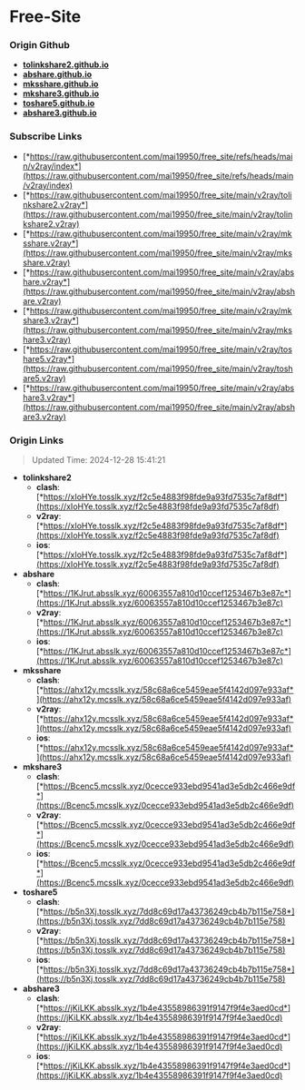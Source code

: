 # Free-Site

### Origin Github

- [**tolinkshare2.github.io**](https://github.com/tolinkshare2/tolinkshare2.github.io)
- [**abshare.github.io**](https://github.com/abshare/abshare.github.io)
- [**mksshare.github.io**](https://github.com/mksshare/mksshare.github.io)
- [**mkshare3.github.io**](https://github.com/mkshare3/mkshare3.github.io)
- [**toshare5.github.io**](https://github.com/toshare5/toshare5.github.io)
- [**abshare3.github.io**](https://github.com/abshare3/abshare3.github.io)

### Subscribe Links

- [*https://raw.githubusercontent.com/mai19950/free_site/refs/heads/main/v2ray/index*](https://raw.githubusercontent.com/mai19950/free_site/refs/heads/main/v2ray/index)
- [*https://raw.githubusercontent.com/mai19950/free_site/main/v2ray/tolinkshare2.v2ray*](https://raw.githubusercontent.com/mai19950/free_site/main/v2ray/tolinkshare2.v2ray)
- [*https://raw.githubusercontent.com/mai19950/free_site/main/v2ray/mksshare.v2ray*](https://raw.githubusercontent.com/mai19950/free_site/main/v2ray/mksshare.v2ray)
- [*https://raw.githubusercontent.com/mai19950/free_site/main/v2ray/abshare.v2ray*](https://raw.githubusercontent.com/mai19950/free_site/main/v2ray/abshare.v2ray)
- [*https://raw.githubusercontent.com/mai19950/free_site/main/v2ray/mkshare3.v2ray*](https://raw.githubusercontent.com/mai19950/free_site/main/v2ray/mkshare3.v2ray)
- [*https://raw.githubusercontent.com/mai19950/free_site/main/v2ray/toshare5.v2ray*](https://raw.githubusercontent.com/mai19950/free_site/main/v2ray/toshare5.v2ray)
- [*https://raw.githubusercontent.com/mai19950/free_site/main/v2ray/abshare3.v2ray*](https://raw.githubusercontent.com/mai19950/free_site/main/v2ray/abshare3.v2ray)

### Origin Links

> Updated Time: 2024-12-28 15:41:21

- **tolinkshare2**
  - **clash**: [*https://xIoHYe.tosslk.xyz/f2c5e4883f98fde9a93fd7535c7af8df*](https://xIoHYe.tosslk.xyz/f2c5e4883f98fde9a93fd7535c7af8df)
  - **v2ray**: [*https://xIoHYe.tosslk.xyz/f2c5e4883f98fde9a93fd7535c7af8df*](https://xIoHYe.tosslk.xyz/f2c5e4883f98fde9a93fd7535c7af8df)
  - **ios**: [*https://xIoHYe.tosslk.xyz/f2c5e4883f98fde9a93fd7535c7af8df*](https://xIoHYe.tosslk.xyz/f2c5e4883f98fde9a93fd7535c7af8df)
- **abshare**
  - **clash**: [*https://1KJrut.absslk.xyz/60063557a810d10ccef1253467b3e87c*](https://1KJrut.absslk.xyz/60063557a810d10ccef1253467b3e87c)
  - **v2ray**: [*https://1KJrut.absslk.xyz/60063557a810d10ccef1253467b3e87c*](https://1KJrut.absslk.xyz/60063557a810d10ccef1253467b3e87c)
  - **ios**: [*https://1KJrut.absslk.xyz/60063557a810d10ccef1253467b3e87c*](https://1KJrut.absslk.xyz/60063557a810d10ccef1253467b3e87c)
- **mksshare**
  - **clash**: [*https://ahx12y.mcsslk.xyz/58c68a6ce5459eae5f4142d097e933af*](https://ahx12y.mcsslk.xyz/58c68a6ce5459eae5f4142d097e933af)
  - **v2ray**: [*https://ahx12y.mcsslk.xyz/58c68a6ce5459eae5f4142d097e933af*](https://ahx12y.mcsslk.xyz/58c68a6ce5459eae5f4142d097e933af)
  - **ios**: [*https://ahx12y.mcsslk.xyz/58c68a6ce5459eae5f4142d097e933af*](https://ahx12y.mcsslk.xyz/58c68a6ce5459eae5f4142d097e933af)
- **mkshare3**
  - **clash**: [*https://Bcenc5.mcsslk.xyz/0cecce933ebd9541ad3e5db2c466e9df*](https://Bcenc5.mcsslk.xyz/0cecce933ebd9541ad3e5db2c466e9df)
  - **v2ray**: [*https://Bcenc5.mcsslk.xyz/0cecce933ebd9541ad3e5db2c466e9df*](https://Bcenc5.mcsslk.xyz/0cecce933ebd9541ad3e5db2c466e9df)
  - **ios**: [*https://Bcenc5.mcsslk.xyz/0cecce933ebd9541ad3e5db2c466e9df*](https://Bcenc5.mcsslk.xyz/0cecce933ebd9541ad3e5db2c466e9df)
- **toshare5**
  - **clash**: [*https://b5n3Xj.tosslk.xyz/7dd8c69d17a43736249cb4b7b115e758*](https://b5n3Xj.tosslk.xyz/7dd8c69d17a43736249cb4b7b115e758)
  - **v2ray**: [*https://b5n3Xj.tosslk.xyz/7dd8c69d17a43736249cb4b7b115e758*](https://b5n3Xj.tosslk.xyz/7dd8c69d17a43736249cb4b7b115e758)
  - **ios**: [*https://b5n3Xj.tosslk.xyz/7dd8c69d17a43736249cb4b7b115e758*](https://b5n3Xj.tosslk.xyz/7dd8c69d17a43736249cb4b7b115e758)
- **abshare3**
  - **clash**: [*https://jKiLKK.absslk.xyz/1b4e43558986391f9147f9f4e3aed0cd*](https://jKiLKK.absslk.xyz/1b4e43558986391f9147f9f4e3aed0cd)
  - **v2ray**: [*https://jKiLKK.absslk.xyz/1b4e43558986391f9147f9f4e3aed0cd*](https://jKiLKK.absslk.xyz/1b4e43558986391f9147f9f4e3aed0cd)
  - **ios**: [*https://jKiLKK.absslk.xyz/1b4e43558986391f9147f9f4e3aed0cd*](https://jKiLKK.absslk.xyz/1b4e43558986391f9147f9f4e3aed0cd)
